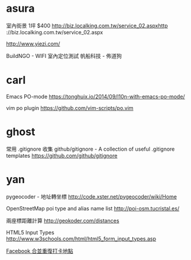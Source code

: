 # asura

室內街景
1坪 $400
<http://biz.localking.com.tw/service_02.aspxhttp>  ://biz.localking.com.tw/service_02.aspx

<http://www.yiezi.com/>  

BuildNGO - WIFI  室內定位測試
帆船科技 - 佈道狗

# carl

Emacs PO-mode
<https://tonghuix.io/2014/09/l10n-with-emacs-po-mode/>  

vim po plugin
<https://github.com/vim-scripts/po.vim>  

# ghost

常用 .gitignore 收集 
github/gitignore - A collection of useful .gitignore templates
<https://github.com/github/gitignore>  


# yan

pygeocoder - 地址轉坐標
<http://code.xster.net/pygeocoder/wiki/Home>  

OpenStreetMap poi type and alias name list
<http://poi-osm.tucristal.es/>  

兩座標距離計算
<http://geokoder.com/distances>  

HTML5 Input Types
<http://www.w3schools.com/html/html5_form_input_types.asp>  


[Facebook 合並重復打卡地點](https://www.facebook.com/notes/facebook-%E8%A1%8C%E9%8A%B7%E7%AD%96%E7%95%A5/facebook-%E9%9B%86%E5%AE%A2%E5%BF%85%E5%AD%B8%E6%95%B4%E5%90%88%E5%9C%B0%E6%A8%99%E5%92%8C%E5%B0%88%E9%A0%81%E8%BC%95%E9%AC%86%E6%89%93%E5%8D%A1%E8%B6%A3/337193939698363)